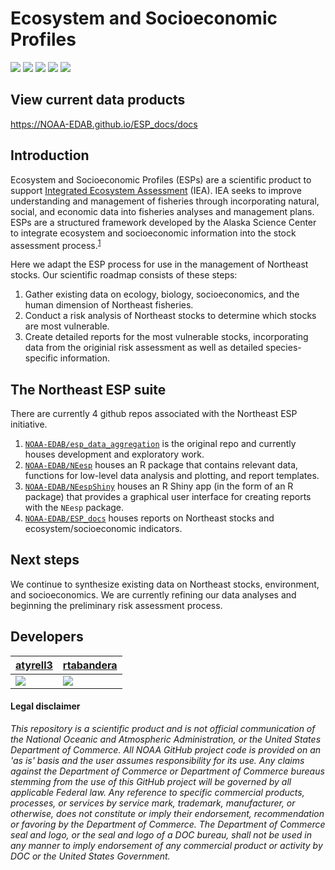 <!-- README.md is generated from README.Rmd. Please edit that file -->

# Ecosystem and Socioeconomic Profiles

[![](https://img.shields.io/github/last-commit/NOAA-EDAB/ESP_docs.svg)](https://github.com/NOAA-EDAB/ESP_docs/commits/main) ![](https://img.shields.io/badge/repo%20size-2.25%20GB-blue.svg)
[![](https://github.com/NOAA-EDAB/ESP_docs/workflows/gitleaks/badge.svg)](https://github.com/NOAA-EDAB/ESP_docs/actions/workflows/secretScan.yml)
[![](https://github.com/NOAA-EDAB/esp_data_aggregation/workflows/Indicator%20Reports%20(development)/badge.svg)](https://github.com/NOAA-EDAB/esp_data_aggregation/actions/workflows/render_indicator_reports_dev.yaml)
[![](https://github.com/NOAA-EDAB/esp_data_aggregation/workflows/Regression%20Reports%20(development)/badge.svg)](https://github.com/NOAA-EDAB/esp_data_aggregation/actions/workflows/render_regression_reports_dev.yaml)

## View current data products
https://NOAA-EDAB.github.io/ESP_docs/docs

## Introduction
Ecosystem and Socioeconomic Profiles (ESPs) are a scientific product to support [Integrated Ecosystem Assessment](https://www.integratedecosystemassessment.noaa.gov/) (IEA). IEA seeks to improve understanding and management of fisheries through incorporating natural, social, and economic data into fisheries analyses and management plans. ESPs are a structured framework developed by the Alaska Science Center to integrate ecosystem and socioeconomic information into the stock assessment process.<sup>[1]</sup>

Here we adapt the ESP process for use in the management of Northeast stocks. Our scientific roadmap consists of these steps:
1. Gather existing data on ecology, biology, socioeconomics, and the human dimension of Northeast fisheries.
2. Conduct a risk analysis of Northeast stocks to determine which stocks are most vulnerable.
3. Create detailed reports for the most vulnerable stocks, incorporating data from the originial risk assessment as well as detailed species-specific information.

## The Northeast ESP suite 
There are currently 4 github repos associated with the Northeast ESP initiative.
1. [`NOAA-EDAB/esp_data_aggregation`](https://github.com/NOAA-EDAB/esp_data_aggregation) is the original repo and currently houses development and exploratory work.
2. [`NOAA-EDAB/NEesp`](https://github.com/NOAA-EDAB/NEesp) houses an R package that contains relevant data, functions for low-level data analysis and plotting, and report templates.
3. [`NOAA-EDAB/NEespShiny`](https://github.com/NOAA-EDAB/NEespShiny) houses an R Shiny app (in the form of an R package) that provides a graphical user interface for creating reports with the `NEesp` package.
4. [`NOAA-EDAB/ESP_docs`](https://github.com/NOAA-EDAB/ESP_docs) houses reports on Northeast stocks and ecosystem/socioeconomic indicators.

## Next steps
We continue to synthesize existing data on Northeast stocks, environment, and socioeconomics. We are currently refining our data analyses and beginning the preliminary risk assessment process. 

[1]: https://meetings.npfmc.org/CommentReview/DownloadFile?p=8f5233fb-3b62-4571-9b49-8bb7ce675916.pdf&fileName=ESP_Shotwell.pdf

## Developers

| [atyrell3](https://github.com/atyrell3)                                                         | [rtabandera](https://github.com/rtabandera)                                                                                                    |
|-------------------------------------------------------------------------------------------------|----------------------------------------------------------------------------------------------------------------------------------------|
| [![](https://avatars.githubusercontent.com/u/77738923?s=100&u=92e54f60ca179f3e41c1a3610fb3ecdb9e233434&v=4)](https://github.com/atyrell3) | [![](https://avatars.githubusercontent.com/u/64960823?s=100&u=ea5abeca602e43d461e964fe8283f703aef63c61&v=4)](https://github.com/rtabandera) |

#### Legal disclaimer

*This repository is a scientific product and is not official
communication of the National Oceanic and Atmospheric Administration, or
the United States Department of Commerce. All NOAA GitHub project code
is provided on an 'as is' basis and the user assumes responsibility for
its use. Any claims against the Department of Commerce or Department of
Commerce bureaus stemming from the use of this GitHub project will be
governed by all applicable Federal law. Any reference to specific
commercial products, processes, or services by service mark, trademark,
manufacturer, or otherwise, does not constitute or imply their
endorsement, recommendation or favoring by the Department of Commerce.
The Department of Commerce seal and logo, or the seal and logo of a DOC
bureau, shall not be used in any manner to imply endorsement of any
commercial product or activity by DOC or the United States Government.*
